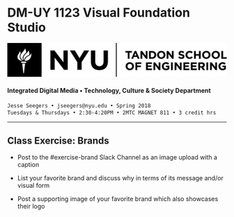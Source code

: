 # DM-UY 1123 Visual Foundation Studio
![NYU](nyu_soe_logo.png)
#### Integrated Digital Media • Technology, Culture & Society Department 
    Jesse Seegers • jseegers@nyu.edu • Spring 2018 
    Tuesdays & Thursdays • 2:30-4:20PM • 2MTC MAGNET 811 • 3 credit hrs
---

## Class Exercise: Brands

* Post to the #exercise-brand Slack Channel as an image upload with a caption

* List your favorite brand and discuss why in terms of its message and/or visual form

* Post a supporting image of your favorite brand which also showcases their logo



